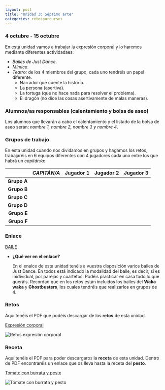 ```yaml
---
layout: post
title: "Unidad 3: Séptimo arte"
categories: retosporcursos
---
```


### **4 octubre - 15 octubre**

En esta unidad vamos a trabajar la expresión corporal y lo haremos mediante diferentes actividadaes:
* *Bailes de Just Dance*.
* *Mímica*.
* *Teatro:* de los 4 miembros del grupo, cada uno tendréis un papel diferente. 
  *  Narrador que cuente la historia. 
  *  La persona (asertiva). 
  *  La tortuga (que no hace nada para resolver el problema). 
  *  El dragón (no dice las cosas asertivamente de malas maneras).

### **Alumnos/as responsables (calentamiento y bolsa de aseo)**

Los alumnos que llevarán a cabo el calentamiento y el listado de la bolsa de aseo serán: *nombre 1, nombre 2, nombre 3 y nombre 4*.

### **Grupos de trabajo**

En esta unidad cuando nos dividamos en grupos y hagamos los retos, trabajaréis en 6 equipos diferentes con 4 jugadores cada uno entre los que habrá un *capitán/a*:

|      |*CAPITÁN/A*|Jugador 1|Jugador 2|Jugador 3|
|-----:|-----:|-----:|-----:|-----:|
|**Grupo A**|      |      |      |      |
|**Grupo B**|      |      |      |      |
|**Grupo C**|      |      |      |      |
|**Grupo D**|      |      |      |      |
|**Grupo E**|      |      |      |      |
|**Grupo F**|      |      |      |      |

### **Enlace**

[BAILE](https://danieledufis.github.io/baile/baile)

* **¿Qué ver en el enlace?**

  En el enalce de esta unidad tenéis a vuestra disposición varios bailes de Just Dance. En todos está indicado la modalidad del baile, es decir, si es inidividual, por   parejas y cuartetos. Podéis practicar en casa todo lo que queráis. Recordad que en los retos están incluidos los bailes del **Waka waka** y **Ghostbusters**, los       cuales tendréis que realizarlos en grupos de 4.

### **Retos** 

Aquí tenéis el PDF que podéis descargar de los **retos** de esta unidad.

[Expresión corporal](https://danieledufis.github.io/pdfs/Expresi%C3%B3n-corporal-retos-4.pdf)

![Retos expresión corporal](https://danieledufis.github.io/images_text/Expresi%C3%B3n-corporal-retos-4_page-0001.jpg)

### **Receta** 

Aquí tenéis el PDF para poder descargaros la **receta** de esta unidad. Dentro de PDF encontraréis un enlace que os lleva hasta la receta del **pesto**.

[Tomate con burrata y pesto](https://danieledufis.github.io/pdfs/Receta-Tomate%20Rosa%20con%20Pesto%20y%20Burrata.pdf)

![Tomate con burrata y pesto](https://danieledufis.github.io/images_text/Receta-Tomate%20Rosa%20con%20Pesto%20y%20Burrata_page-0001.jpg)


[Expresión corporal]:../../pdfs/Expresi%C3%B3n-corporal-retos-4.pdf
[Tomate con burrata y pesto]:../../pdfs/Receta-Tomate%20Rosa%20con%20Pesto%20y%20Burrata.pdf
